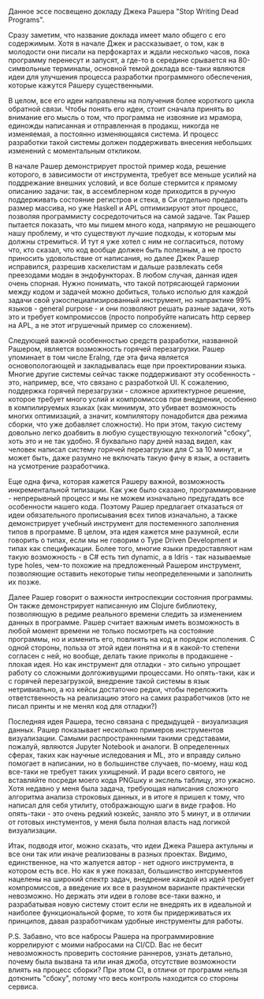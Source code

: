 Данное эссе посвещено докладу Джека Рашера "Stop Writing Dead Programs".

Сразу заметим, что название доклада имеет мало общего с его содержимым. Хотя в начале Джек и рассказывает, о том, как в молодости они писали на перфокартах и ждали несколько часов, пока программу перенесут и запусят, а где-то в середине срывается на 80-символьные терминалы, основной темой доклада все-таки являются идеи для улучшения процесса разработки программного обеспечения, которые кажутся Рашеру существенными.

В целом, все его идеи направлены на получения более короткого цикла обратной связи. Чтобы понять его идеи, стоит сначала принять во внимание его мысль о том, что программа не извояние из мрамора, единожды написанная и отправленная в продакш, никогда не изменяемая, а постоянно изменяющаяся система. И процесс разработки такой системы должен поддерживать внесения небольших изменений с моментальным откликом.

В начале Рашер демонстрирует простой пример кода, решение которого, в зависимости от инструмента, требует все меньше усилий на поддрежание внешних условий, и все болше стермится к прямому описанию задачи: так, в ассемблерном коде приходится в ручную поддерживать состояние регистров и стека, в Си отдельно предавать размер массива, но уже Haskell и APL оптимизируют этот процесс, позволяя программисту сосредоточиться на самой задаче. Так Рашер пытается показать, что мы пишем много кода, напрямую не решающего нашу проблему, и что существуют лучшие подходы, к которым мы должны стремиться. И тут я уже хотел с ним не согласиться, потому что, кто сказал, что код вообще должен быть полезным, а не просто приносить удовольствие от написания, но далее Джек Рашер исправился, разрешив хаскелистам и дальше развлекать себя преезодами модан в эндофункторах. В любом случая, данная идея очень спорная. Нужно понимать, что такой потрясающей гармонии между кодом и задачей можно добиться, только исполью для каждой задачи свой узкоспециализированный инструмент, но напрактике 99% языков - general purpose - и они позволяют решать разные задачи, хоть это и требует компромиссов (просто попробуйте написать http сервер на APL, а не этот игрушечный пример со сложением).

Следующей важной особенностью средств разработки, названной Рашером, является возможность горячей перезагрузки. Рашер упоминает в том числе Eralng, где эта фича является основопологающей и закладывалась еще при проектировании языка. Многие другие системы сейчас также поддерживают эту особенность - это, например, все, что связано с разработкой UI. К сожалению, поддержка горячей перезагрузки - сложное архитектурное решение, которое требует много услий и компромиссов при внедрении, особенно в компилируемых языках (как минимум, это убивает возможность многих оптимизаций, а значит, компилятору понадобится два режима сборки, что уже добавляет сложности). Но при этом, такую систему довольно легко доабвить в любую существующую технологий "сбоку", хоть это и не так удобно. Я буквально пару дней назад видел, как человек написал систему горячей перезагрузки для C за 10 минут, и может быть, даже разумно не включать такую фичу в язык, а оставить на усмотрение разработчика.

Еще одна фича, которая кажется Рашеру важной, возможность инкрементальной типизации. Как уже было сказано, программирование - непрерывный процесс и мы не можем изначально предугадать все особенности нашего кода. Поэтому Рашер предлагает отказаться от идеи обязательного прописывания всех типов изначально, а также демонстрирует учебный инструмент для постеменного заполнения типов в программе. В целом, эта идея кажется мне разумной, если говорить о типах, если мы не говорим о Type Driven Development и типах как спецификации. Более того, многие языки предоставляют нам такую возможность - в C# есть тип dynamic, а в Idris - так называемые type holes, чем-то похожие на предложенный Рашером инструмент, позволяющие оставить некоторые типы неопределенными и заполнить их позже.

Далее Рашер говорит о важности интроспекции состояния программы. Он также демонстрирует написанную им Clojure библиотеку, позволяющую в редиме реального времени следить за изменением данных в программе. Рашер считает важным иметь возможность в любой момент времени не только посмотреть на состояние программы, но и изменить его, повлиять на код и порядок исполения. С одной стороны, польза от этой идеи понятна и я в какой-то степени согласен с ней, но вообще, делать такие приколы в продакшене - плохая идея. Но как инструмент для отладки - это сильно упрощает работу со сложными долгоживущими процессами. Но опять-таки, как и с горячей перезагрузкой, внедрение такой системы в язык нетривиально, а юз кейсы достаточно редки, чтобы переложить ответственность на реализацию этого на самих разработчиков (кто не писал принты и не менял код для отладки?)

Последняя идея Рашера, тесно связана с предыдущей - визуализация данных. Рашер показывает несколько примеров инструментов визуализации. Самыми распространнными такими средставами, пожалуй, являются Jupyter Notebook и аналоги. В определенных сферах, таких как научные иследования и ML, это и вправду сильно помогает в написании, но в большинстве случаев, по-моему, наш код все-таки не требует таких ухищрений. И ради всего святого, не вставляйте посреди моего кода PNGшку и экслель таблицу, это ужасно. Хотя недавно у меня была задача, требующая написания сложного алгоритма анализа строковых данных, и в итоге я пришел к тому, что написал для себя утилиту, отображающую шаги в виде графов. Но опять-таки - это очень редкий юзкейс, заняло это 5 минут, и в отличии от готовых инстументов, у меня была полная власть над логикой визуализации.

Итак, подводя итог, можно сказать, что идеи Джека Рашера актульны и все они так или иначе реализованы в разных проектах. Видимо, единственное, на что жалуется автор - нет одного инструмента, в котором есть все. Но как я уже показал, большинство интсрументов нацелены на широкий спектр задач, внедрение каждой из идей требует компромиссов, а введение их все в разумном варианте практически невозможно. Но держать эти идеи в голове все-таки важно, и разрабатывая новую систему стоит если не внедрять их в идеальной и наиболее функциональной форме, то хотя бы придерживаться их принципов, давая разработчикам удобные инструменты для работы.


P.S. Забавно, что все набросы Рашера на программировние коррелируют с моими набросами на CI/CD. Вас не бесит невозможность проверить состояние раннеров, узнать детально, почему была вызвана та или иная джоба, отсутствие возможности влиять на процесс сборки? При этом CI, в отличи от программ нельзя дотюнить "сбоку", потому что весь контроль находится со стороны сервиса.
